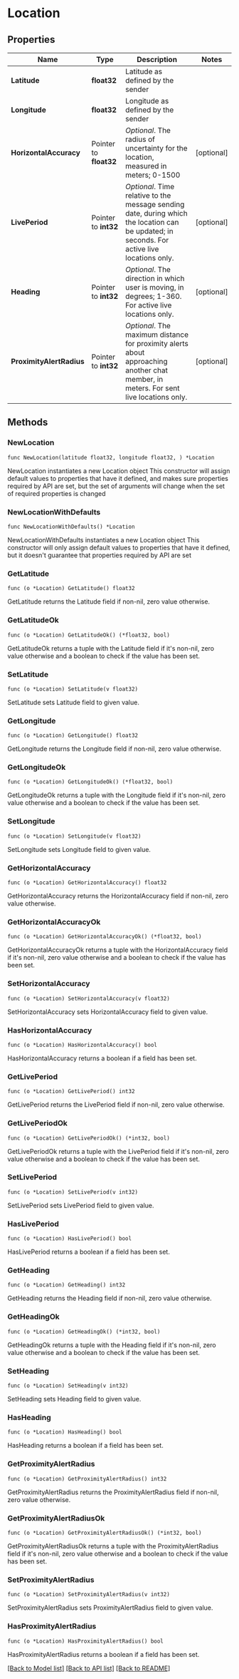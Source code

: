 # Location

## Properties

Name | Type | Description | Notes
------------ | ------------- | ------------- | -------------
**Latitude** | **float32** | Latitude as defined by the sender | 
**Longitude** | **float32** | Longitude as defined by the sender | 
**HorizontalAccuracy** | Pointer to **float32** | *Optional*. The radius of uncertainty for the location, measured in meters; 0-1500 | [optional] 
**LivePeriod** | Pointer to **int32** | *Optional*. Time relative to the message sending date, during which the location can be updated; in seconds. For active live locations only. | [optional] 
**Heading** | Pointer to **int32** | *Optional*. The direction in which user is moving, in degrees; 1-360. For active live locations only. | [optional] 
**ProximityAlertRadius** | Pointer to **int32** | *Optional*. The maximum distance for proximity alerts about approaching another chat member, in meters. For sent live locations only. | [optional] 

## Methods

### NewLocation

`func NewLocation(latitude float32, longitude float32, ) *Location`

NewLocation instantiates a new Location object
This constructor will assign default values to properties that have it defined,
and makes sure properties required by API are set, but the set of arguments
will change when the set of required properties is changed

### NewLocationWithDefaults

`func NewLocationWithDefaults() *Location`

NewLocationWithDefaults instantiates a new Location object
This constructor will only assign default values to properties that have it defined,
but it doesn't guarantee that properties required by API are set

### GetLatitude

`func (o *Location) GetLatitude() float32`

GetLatitude returns the Latitude field if non-nil, zero value otherwise.

### GetLatitudeOk

`func (o *Location) GetLatitudeOk() (*float32, bool)`

GetLatitudeOk returns a tuple with the Latitude field if it's non-nil, zero value otherwise
and a boolean to check if the value has been set.

### SetLatitude

`func (o *Location) SetLatitude(v float32)`

SetLatitude sets Latitude field to given value.


### GetLongitude

`func (o *Location) GetLongitude() float32`

GetLongitude returns the Longitude field if non-nil, zero value otherwise.

### GetLongitudeOk

`func (o *Location) GetLongitudeOk() (*float32, bool)`

GetLongitudeOk returns a tuple with the Longitude field if it's non-nil, zero value otherwise
and a boolean to check if the value has been set.

### SetLongitude

`func (o *Location) SetLongitude(v float32)`

SetLongitude sets Longitude field to given value.


### GetHorizontalAccuracy

`func (o *Location) GetHorizontalAccuracy() float32`

GetHorizontalAccuracy returns the HorizontalAccuracy field if non-nil, zero value otherwise.

### GetHorizontalAccuracyOk

`func (o *Location) GetHorizontalAccuracyOk() (*float32, bool)`

GetHorizontalAccuracyOk returns a tuple with the HorizontalAccuracy field if it's non-nil, zero value otherwise
and a boolean to check if the value has been set.

### SetHorizontalAccuracy

`func (o *Location) SetHorizontalAccuracy(v float32)`

SetHorizontalAccuracy sets HorizontalAccuracy field to given value.

### HasHorizontalAccuracy

`func (o *Location) HasHorizontalAccuracy() bool`

HasHorizontalAccuracy returns a boolean if a field has been set.

### GetLivePeriod

`func (o *Location) GetLivePeriod() int32`

GetLivePeriod returns the LivePeriod field if non-nil, zero value otherwise.

### GetLivePeriodOk

`func (o *Location) GetLivePeriodOk() (*int32, bool)`

GetLivePeriodOk returns a tuple with the LivePeriod field if it's non-nil, zero value otherwise
and a boolean to check if the value has been set.

### SetLivePeriod

`func (o *Location) SetLivePeriod(v int32)`

SetLivePeriod sets LivePeriod field to given value.

### HasLivePeriod

`func (o *Location) HasLivePeriod() bool`

HasLivePeriod returns a boolean if a field has been set.

### GetHeading

`func (o *Location) GetHeading() int32`

GetHeading returns the Heading field if non-nil, zero value otherwise.

### GetHeadingOk

`func (o *Location) GetHeadingOk() (*int32, bool)`

GetHeadingOk returns a tuple with the Heading field if it's non-nil, zero value otherwise
and a boolean to check if the value has been set.

### SetHeading

`func (o *Location) SetHeading(v int32)`

SetHeading sets Heading field to given value.

### HasHeading

`func (o *Location) HasHeading() bool`

HasHeading returns a boolean if a field has been set.

### GetProximityAlertRadius

`func (o *Location) GetProximityAlertRadius() int32`

GetProximityAlertRadius returns the ProximityAlertRadius field if non-nil, zero value otherwise.

### GetProximityAlertRadiusOk

`func (o *Location) GetProximityAlertRadiusOk() (*int32, bool)`

GetProximityAlertRadiusOk returns a tuple with the ProximityAlertRadius field if it's non-nil, zero value otherwise
and a boolean to check if the value has been set.

### SetProximityAlertRadius

`func (o *Location) SetProximityAlertRadius(v int32)`

SetProximityAlertRadius sets ProximityAlertRadius field to given value.

### HasProximityAlertRadius

`func (o *Location) HasProximityAlertRadius() bool`

HasProximityAlertRadius returns a boolean if a field has been set.


[[Back to Model list]](../README.md#documentation-for-models) [[Back to API list]](../README.md#documentation-for-api-endpoints) [[Back to README]](../README.md)


